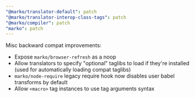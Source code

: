 ```yaml
---
"@marko/translator-default": patch
"@marko/translator-interop-class-tags": patch
"@marko/compiler": patch
"marko": patch
---
```


Misc backward compat improvements:

- Expose `marko/browser-refresh` as a noop
- Allow translators to specify "optional" taglibs to load if they're installed (used for automatically loading compat taglibs)
- `marko/node-require` legacy require hook now disables user babel transforms by default
- Allow `<macro>` tag instances to use tag arguments syntax

